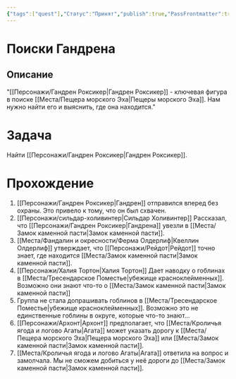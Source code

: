 ```yaml
---
{"tags":["quest"],"Статус":"Принят","publish":true,"PassFrontmatter":true,"created":"2025-04-02T18:17:11.849+03:00","updated":"2025-04-02T18:17:11.849+03:00"}
---
```


# Поиски Гандрена
## Описание
"[[Персонажи/Гандрен Роксикер\|Гандрен Роксикер]] - ключевая фигура в поиске [[Места/Пещера морского Эха\|Пещеры морского Эха]]. Нам нужно найти его и выяснить, где она находится."

# Задача
Найти [[Персонажи/Гандрен Роксикер\|Гандрен Роксикер]].

# Прохождение
1. [[Персонажи/Гандрен Роксикер\|Гандрен]] отправился вперед без охраны. Это привело к тому, что он был схвачен.
2. [[Персонажи/сильдар-холивинтер\|Сильдар Холивинтер]] Рассказал, что [[Персонажи/Гандрен Роксикер\|Гандрена]] увезли в [[Места/Замок каменной пасти\|Замок каменной пасти]].
3. [[Места/Фандалин и окресности/Ферма Олдерлиф\|Квеллин Олдерлиф]] утверждает, что [[Персонажи/Рейдот\|Рейдот]] точно знает, где находится [[Места/Замок каменной пасти\|Замок каменной пасти]].
4. [[Персонажи/Халия Тортон\|Халия Тортон]] Дает наводку о гоблинах в [[Места/Тресендарское Поместье\|убежище красноклейменных]]. Возможно они знают что-то о [[Места/Замок каменной пасти\|Замок каменной пасти]]
5. Группа не стала допрашивать гоблинов в [[Места/Тресендарское Поместье\|убежище красноклейменных]]. Возможно это не единственные гоблины в округе, которые что-то знают...
6. [[Персонажи/Архонт\|Архонт]] предполагает, что [[Места/Кроличья ягода и логово Агаты\|Агата]] может указать дорогу к [[Места/Пещера морского Эха\|Пещера морского Эха]] или [[Места/Замок каменной пасти\|Замок каменной пасти]]. 
7. [[Места/Кроличья ягода и логово Агаты\|Агата]] ответила на вопрос и замолчала. Мы не сможем добиться у неё дороги до [[Места/Замок каменной пасти\|Замок каменной пасти]].

